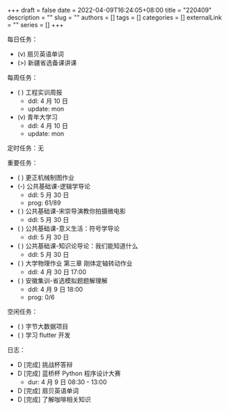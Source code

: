 +++ 
draft = false
date = 2022-04-09T16:24:05+08:00
title = "220409"
description = ""
slug = ""
authors = []
tags = []
categories = []
externalLink = ""
series = []
+++

每日任务：
- (v) 扇贝英语单词
- (>) 新疆省选备课讲课

每周任务：
- ( ) 工程实训周报
    - ddl: 4 月 10 日
    - update: mon
- (v) 青年大学习
    - ddl: 4 月 10 日
    - update: mon

定时任务：无

重要任务：
- ( ) 更正机械制图作业
- (-) 公共基础课-逻辑学导论
    - ddl: 5 月 30 日
    - prog: 61/89
- ( ) 公共基础课-宋崇导演教你拍摄微电影
    - ddl: 5 月 30 日
- ( ) 公共基础课-意义生活：符号学导论
    - ddl: 5 月 30 日
- ( ) 公共基础课-知识论导论：我们能知道什么
    - ddl: 5 月 30 日
- ( ) 大学物理作业 第三章 刚体定轴转动作业
    - ddl: 4 月 30 日 17:00
- ( ) 安徽集训-省选模拟题题解理解
    - ddl: 4 月 9 日 18:00
    - prog: 0/6

空闲任务：
- ( ) 字节大数据项目
- ( ) 学习 flutter 开发

日志：
- D [完成] 挑战杯答辩
- D [完成] 蓝桥杯 Python 程序设计大赛
    - dur: 4 月 9 日 08:30 - 13:00
- D [完成] 扇贝英语单词
- D [完成] 了解咖啡相关知识
